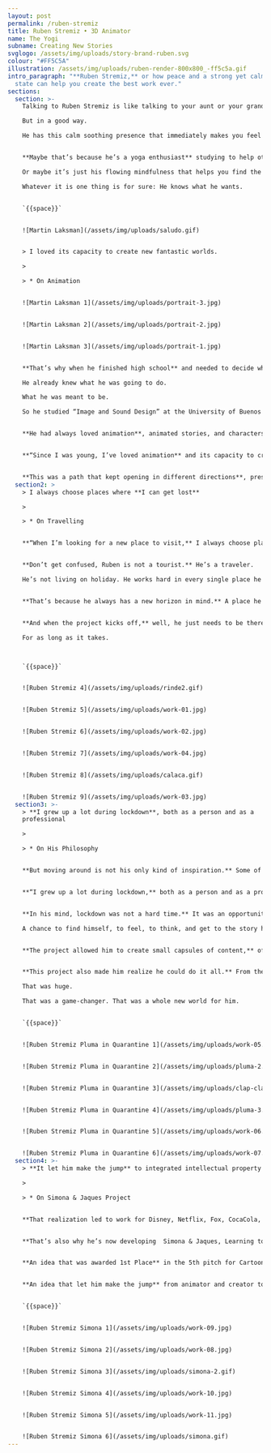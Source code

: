 ```yaml
---
layout: post
permalink: /ruben-stremiz
title: Ruben Stremiz • 3D Animator
name: The Yogi
subname: Creating New Stories
svglogo: /assets/img/uploads/story-brand-ruben.svg
colour: "#FF5C5A"
illustration: /assets/img/uploads/ruben-render-800x800_-ff5c5a.gif
intro_paragraph: "**Ruben Stremiz,** or how peace and a strong yet calm mental
  state can help you create the best work ever."
sections:
  section: >-
    Talking to Ruben Stremiz is like talking to your aunt or your grandmother.

    But in a good way.

    He has this calm soothing presence that immediately makes you feel good.


    **Maybe that’s because he’s a yoga enthusiast** studying to help others practice at their best.

    Or maybe it’s just his flowing mindfulness that helps you find the perfect balance.

    Whatever it is one thing is for sure: He knows what he wants.


    `{{space}}`


    ![Martin Laksman](/assets/img/uploads/saludo.gif)


    > I loved its capacity to create new fantastic worlds.

    >

    > * On Animation


    ![Martin Laksman 1](/assets/img/uploads/portrait-3.jpg)


    ![Martin Laksman 2](/assets/img/uploads/portrait-2.jpg)


    ![Martin Laksman 3](/assets/img/uploads/portrait-1.jpg)


    **That’s why when he finished high school** and needed to decide what to study next, he did not think twice. 

    He already knew what he was going to do. 

    What he was meant to be. 

    So he studied “Image and Sound Design” at the University of Buenos Aires.


    **He had always loved animation**, animated stories, and characters, so his path was already clear.


    **“Since I was young, I’ve loved animation** and its capacity to create new fantastic worlds and incredible situations.”


    **This was a path that kept opening in different directions**, presenting choices, making him evolve, leading him from one place to the next. He traveled to different destinations while discovering cultures and new ways of doing and thinking.
  section2: >
    > I always choose places where **I can get lost**

    >

    > * On Travelling


    **“When I’m looking for a new place to visit,** I always choose places where I can get lost, where I don't understand the language. I love places that have a specific history and culture to explore and learn from. And if the city has a beach, that’s just an awesome bonus.”


    **Don’t get confused, Ruben is not a tourist.** He’s a traveler. 

    He’s not living on holiday. He works hard in every single place he visits.


    **That’s because he always has a new horizon in mind.** A place he would love to be living when developing a specific project.


    **And when the project kicks off,** well, he just needs to be there. 

    For as long as it takes. 



    `{{space}}`


    ![Ruben Stremiz 4](/assets/img/uploads/rinde2.gif)


    ![Ruben Stremiz 5](/assets/img/uploads/work-01.jpg)


    ![Ruben Stremiz 6](/assets/img/uploads/work-02.jpg)


    ![Ruben Stremiz 7](/assets/img/uploads/work-04.jpg)


    ![Ruben Stremiz 8](/assets/img/uploads/calaca.gif)


    ![Ruben Stremiz 9](/assets/img/uploads/work-03.jpg)
  section3: >-
    > **I grew up a lot during lockdown**, both as a person and as a
    professional

    >

    > * On His Philosophy


    **But moving around is not his only kind of inspiration.** Some of his best work was developed during lockdown when he was forced to be in one place for a long period of time. Alone.


    **“I grew up a lot during lockdown,** both as a person and as a professional.”


    **In his mind, lockdown was not a hard time.** It was an opportunity.

    A chance to find himself, to feel, to think, and get to the story he wanted to tell next. A time when he could immerse himself in a truly personal project: Pluma in Quarantine.


    **The project allowed him to create small capsules of content,** offering the world his unique and refreshing perspective of right and wrong.


    **This project also made him realize he could do it all.** From the idea to the script. From the storyboard to the final cut.

    That was huge.

    That was a game-changer. That was a whole new world for him. 


    `{{space}}`


    ![Ruben Stremiz Pluma in Quarantine 1](/assets/img/uploads/work-05.jpg)


    ![Ruben Stremiz Pluma in Quarantine 2](/assets/img/uploads/pluma-2.gif)


    ![Ruben Stremiz Pluma in Quarantine 3](/assets/img/uploads/clap-clap.gif)


    ![Ruben Stremiz Pluma in Quarantine 4](/assets/img/uploads/pluma-3.gif)


    ![Ruben Stremiz Pluma in Quarantine 5](/assets/img/uploads/work-06.jpg)


    ![Ruben Stremiz Pluma in Quarantine 6](/assets/img/uploads/work-07.jpg)
  section4: >-
    > **It let him make the jump** to integrated intellectual property producer.

    >

    > * On Simona & Jaques Project


    **That realization led to work for Disney, Netflix, Fox, CocaCola, AXN, Antena3, and Amazon,** among others.


    **That’s also why he’s now developing  Simona & Jaques, Learning to hunt monsters;** an animated series for a pretty well-known TV network.


    **An idea that was awarded 1st Place** in the 5th pitch for Cartoon Network at Chilemonos International Animation Festival, in 2020.


    **An idea that let him make the jump** from animator and creator to integrated intellectual property producer.


    `{{space}}`


    ![Ruben Stremiz Simona 1](/assets/img/uploads/work-09.jpg)


    ![Ruben Stremiz Simona 2](/assets/img/uploads/work-08.jpg)


    ![Ruben Stremiz Simona 3](/assets/img/uploads/simona-2.gif)


    ![Ruben Stremiz Simona 4](/assets/img/uploads/work-10.jpg)


    ![Ruben Stremiz Simona 5](/assets/img/uploads/work-11.jpg)


    ![Ruben Stremiz Simona 6](/assets/img/uploads/simona.gif)
---
```

